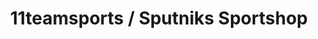 ---
title: "11teamsports / Sputniks Sportshop"
url: /goettingen/11teamsports-sputniks-sportshop-wiesentalsweg/
shop: Sport
---